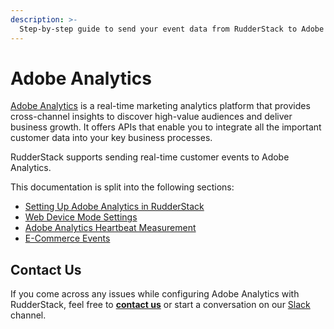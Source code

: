 ```yaml
---
description: >-
  Step-by-step guide to send your event data from RudderStack to Adobe Analytics.
---
```


# Adobe Analytics

[Adobe Analytics](https://www.adobe.io/apis/experiencecloud/analytics.html) is a real-time marketing analytics platform that provides cross-channel insights to discover high-value audiences and deliver business growth. It offers APIs that enable you to integrate all the important customer data into your key business processes.

RudderStack supports sending real-time customer events to Adobe Analytics.

This documentation is split into the following sections:

* [Setting Up Adobe Analytics in RudderStack]()
* [Web Device Mode Settings]()
* [Adobe Analytics Heartbeat Measurement]()
* [E-Commerce Events]()

## Contact Us
If you come across any issues while configuring Adobe Analytics with RudderStack, feel free to [**contact us**](mailto:%20docs@rudderstack.com) or start a conversation on our [Slack](https://resources.rudderstack.com/join-rudderstack-slack) channel.
